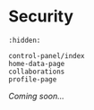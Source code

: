 # Security

```{toctree}
:hidden:

control-panel/index
home-data-page
collaborations
profile-page
```

_Coming soon..._